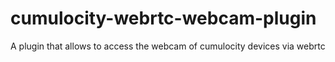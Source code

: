 # cumulocity-webrtc-webcam-plugin
A plugin that allows to access the webcam of cumulocity devices via webrtc
